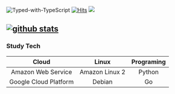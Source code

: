 ![Typed-with-TypeScript](https://img.shields.io/badge/hsts%20preloaded-yes-brightgreen)
[![Hits](https://hits.seeyoufarm.com/api/count/incr/badge.svg?url=https%3A%2F%2Fgithub.com%2Fpjm1024cl&count_bg=%23337DC0&title_bg=%23555555&icon=amazonaws.svg&icon_color=%23FFFFFF&title=hits&edge_flat=false)](https://console.aws.amazon.com)
<a href="https://aws.amazon.com"><img src="https://img.shields.io/badge/Amazon_AWS-232F3E?style=flat-square&logo=Amazon AWS&logoColor=white"/></a>

[![github stats](https://github-readme-stats.vercel.app/api?username=pjm1024cl)](https://github.com/anuraghazra/github-readme-stats)
---
### Study Tech
| Cloud | Linux | Programing |
|:-----:|:-------:|:----------:|
|  Amazon Web Service  |  Amazon Linux 2  |   Python   |
|  Google Cloud Platform  | Debian |     Go     |
